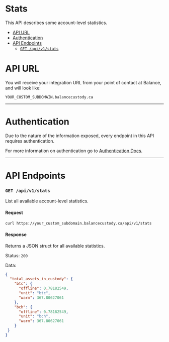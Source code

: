 # Stats

This API describes some account-level statistics.

<!-- MarkdownTOC levels="1,2,3" autolink="true" -->

- [API URL](#api-url)
- [Authentication](#authentication)
- [API Endpoints](#api-endpoints)
   - [`GET /api/v1/stats`](#get-apiv1stats)

<!-- /MarkdownTOC -->

# API URL

You will receive your integration URL from your point of contact
at Balance, and will look like:
```
YOUR_CUSTOM_SUBDOMAIN.balancecustody.ca
```

----

# Authentication

Due to the nature of the information exposed, every endpoint in this API requires authentication.

For more information on authentication go to [Authentication Docs](../authentication/README.md).

----

# API Endpoints

### `GET /api/v1/stats`

List all available account-level statistics.

#### Request
```bash
curl https://your_custom_subdomain.balancecustody.ca/api/v1/stats
```

#### Response
Returns a JSON struct for all available statistics.

Status: `200`

Data:
```json
{
  "total_assets_in_custody": {
    "btc": {
      "offline": 0.78182549,
      "unit": "btc",
      "warm": 367.80627061
    },
    "bch": {
      "offline": 0.78182549,
      "unit": "bch",
      "warm": 367.80627061
    }
 }
}
```
